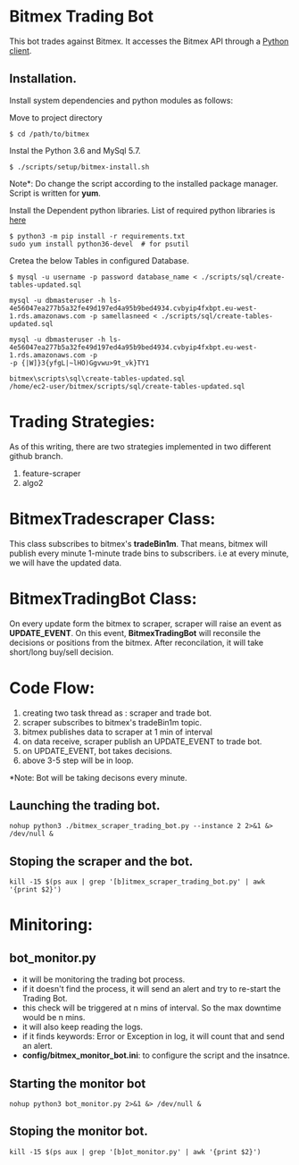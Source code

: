 # Bitmex Trading Bot

This bot trades against Bitmex.  It accesses the Bitmex API through a [Python client](https://github.com/BitMEX/api-connectors/tree/master/official-http/python-swaggerpy).

## Installation.

Install system dependencies and python modules as follows:

Move to project directory

    $ cd /path/to/bitmex

Instal the Python 3.6 and MySql 5.7. 

    $ ./scripts/setup/bitmex-install.sh

Note*: Do change the script according to the installed package manager. Script is written for **yum**.

Install the Dependent python libraries.
List of required python libraries is [here](requirements.txt)

    $ python3 -m pip install -r requirements.txt
    sudo yum install python36-devel  # for psutil

Cretea the below Tables in configured Database.

    $ mysql -u username -p password database_name < ./scripts/sql/create-tables-updated.sql
    
    mysql -u dbmasteruser -h ls-4e56047ea277b5a32fe49d197ed4a95b9bed4934.cvbyip4fxbpt.eu-west-1.rds.amazonaws.com -p samellasneed < ./scripts/sql/create-tables-updated.sql
    
    mysql -u dbmasteruser -h ls-4e56047ea277b5a32fe49d197ed4a95b9bed4934.cvbyip4fxbpt.eu-west-1.rds.amazonaws.com -p 
    -p {|W]}3{yfgL|~lHO)Ggvwu>9t_vk}TY1
    
    bitmex\scripts\sql\create-tables-updated.sql
    /home/ec2-user/bitmex/scripts/sql/create-tables-updated.sql


# Trading Strategies:
As of this writing, there are two strategies implemented in two different github branch.
1. feature-scraper
2. algo2

# BitmexTradescraper Class:
This class subscribes to bitmex's **tradeBin1m**. That means, bitmex will publish every minute 1-minute trade bins to subscribers. i.e at every minute, we will have the updated data.

# BitmexTradingBot Class:
On every update form the bitmex to scraper, scraper will raise an event as **UPDATE_EVENT**. On this event, **BitmexTradingBot** will reconsile the decisions or positions from the bitmex. After reconcilation, it will take short/long buy/sell decision.


# Code Flow:
1. creating two task thread as : scraper and trade bot.
2. scraper subscribes to bitmex's tradeBin1m topic.
3. bitmex publishes data to scraper at 1 min of interval
4. on data receive, scraper publish an UPDATE_EVENT to trade bot.
5. on UPDATE_EVENT, bot takes decisions.
6. above 3-5 step will be in loop.

*Note: Bot will be taking decisons every minute.

## Launching the trading bot.
    nohup python3 ./bitmex_scraper_trading_bot.py --instance 2 2>&1 &> /dev/null &

## Stoping the scraper and the bot.
    kill -15 $(ps aux | grep '[b]itmex_scraper_trading_bot.py' | awk '{print $2}') 



# Minitoring:
## bot_monitor.py
* it will be monitoring the trading bot process.
* if it doesn't find the process, it will send an alert and try to re-start the Trading Bot.
* this check will be triggered at n mins of interval. So the max downtime would be n mins.
* it will also keep reading the logs.
* if it finds keywords: Error or Exception in log, it will count that and send an alert.
* **config/bitmex_monitor_bot.ini**: to configure the script and the insatnce.

## Starting the monitor bot
    nohup python3 bot_monitor.py 2>&1 &> /dev/null &

## Stoping the monitor bot.
    kill -15 $(ps aux | grep '[b]ot_monitor.py' | awk '{print $2}')
